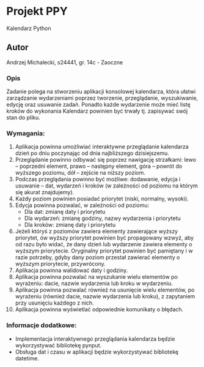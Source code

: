 # Projekt PPY
Kalendarz Python
## Autor
Andrzej Michalecki, s24441, gr. 14c - Zaoczne
### Opis
Zadanie polega na stworzeniu aplikacji konsolowej kalendarza, która ułatwi zarządzanie wydarzeniami poprzez tworzenie, przeglądanie, wyszukiwanie, edycję oraz usuwanie zadań. Ponadto każde wydarzenie może mieć listę kroków do wykonania Kalendarz powinien być trwały tj. zapisywać swój stan do pliku.
### Wymagania:
1. Aplikacja powinna umożliwiać interaktywne przeglądanie kalendarza dzień po dniu poczynając od dnia najbliższego dzisiejszemu.
2. Przeglądanie powinno odbywać się poprzez nawigację strzałkami: lewo – poprzedni element, prawo – następny element, góra – powrót do wyższego poziomu, dół – zejście na niższy poziom. 
3. Podczas przeglądania powinno być możliwe: dodawanie, edycja i usuwanie – dat, wydarzeń i kroków (w zależności od poziomu na którym się akurat znajdujemy).
4. Każdy poziom powinien posiadać priorytet (niski, normalny, wysoki).
5. Edycja powinna pozwalać, w zależności od poziomu:
   * Dla dat: zmianę daty i priorytetu
   * Dla wydarzeń: zmianę godziny, nazwy wydarzenia i priorytetu
   * Dla kroków: zmianę daty i priorytetu
6. Jeżeli któryś z poziomów zawiera elementy zawierające wyższy priorytet, ów wyższy priorytet powinien być propagowany wzwyż, aby od razu było widać, że dany dzień lub wydarzenie zawiera elementy o wyższym priorytecie. Oryginalny priorytet powinien być pamiętany i w razie potrzeby, gdyby dany poziom przestał zawierać elementy o wyższym priorytecie, przywrócony.
7. Aplikacja powinna walidować daty i godziny.
8. Aplikacja powinna pozwalać na wyszukanie wielu elementów po wyrażeniu: dacie, nazwie wydarzenia lub kroku w wydarzeniu.
9. Aplikacja powinna pozwalać również na usunięcie wielu elementów, po wyrażeniu (również dacie, nazwie wydarzenia lub kroku), z zapytaniem przy usunięciu każdego z nich.
10. Aplikacja powinna wyświetlać odpowiednie komunikaty o błędach.
### Informacje dodatkowe:
* Implementacja interaktywnego przeglądania kalendarza będzie wykorzystywać bibliotekę pynput.
* Obsługa dat i czasu w aplikacji będzie wykorzystywać bibliotekę datetime.